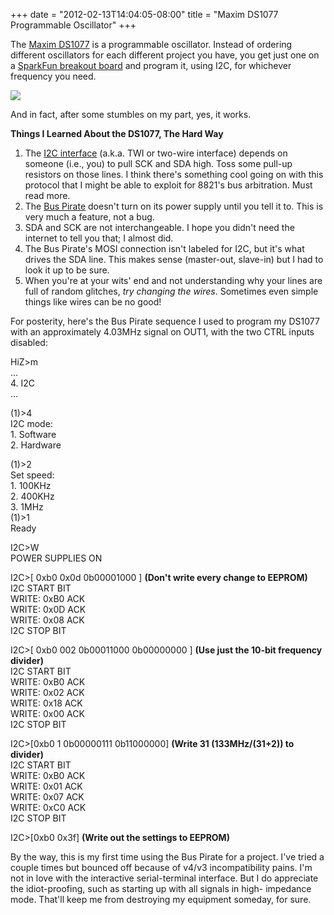 ﻿+++
date = "2012-02-13T14:04:05-08:00"
title = "Maxim DS1077 Programmable Oscillator"
+++



The [Maxim DS1077](http://www.maxim-ic.com/datasheet/index.mvp/id/3359) is a
programmable oscillator. Instead of ordering different oscillators for each
different project you have, you get just one on a [SparkFun breakout
board](http://www.sparkfun.com/products/9116) and program it, using I2C, for
whichever frequency you need.

![](http://66.media.tumblr.com/tumblr_lzbbrywayk1qjj3vh.jpg)

And in fact, after some stumbles on my part, yes, it works.

**Things I Learned About the DS1077, The Hard Way**

  1. The [I2C interface](http://en.wikipedia.org/wiki/I%C2%B2C) (a.k.a. TWI or two-wire interface) depends on someone (i.e., you) to pull SCK and SDA high. Toss some pull-up resistors on those lines. I think there's something cool going on with this protocol that I might be able to exploit for 8821's bus arbitration. Must read more.
  2. The [Bus Pirate](http://dangerousprototypes.com/bus-pirate-manual/) doesn't turn on its power supply until you tell it to. This is very much a feature, not a bug.
  3. SDA and SCK are not interchangeable. I hope you didn't need the internet to tell you that; I almost did.
  4. The Bus Pirate's MOSI connection isn't labeled for I2C, but it's what drives the SDA line. This makes sense (master-out, slave-in) but I had to look it up to be sure.
  5. When you're at your wits' end and not understanding why your lines are full of random glitches, _try changing the wires_. Sometimes even simple things like wires can be no good!

For posterity, here's the Bus Pirate sequence I used to program my DS1077 with
an approximately 4.03MHz signal on OUT1, with the two CTRL inputs disabled:

HiZ&gt;m  
…  
4\. I2C  
…  
  
(1)&gt;4  
I2C mode:  
1\. Software  
2\. Hardware  
  
(1)&gt;2  
Set speed:  
1\. 100KHz  
2\. 400KHz  
3\. 1MHz  
(1)&gt;1  
Ready  
  
I2C&gt;W  
POWER SUPPLIES ON  
  
I2C&gt;[ 0xb0 0x0d 0b00001000 ] **(Don't write every change to EEPROM)**  
I2C START BIT  
WRITE: 0xB0 ACK  
WRITE: 0x0D ACK  
WRITE: 0x08 ACK  
I2C STOP BIT  
  
I2C&gt;[ 0xb0 002 0b00011000 0b00000000 ] **(Use just the 10-bit frequency
divider)**  
I2C START BIT  
WRITE: 0xB0 ACK  
WRITE: 0x02 ACK  
WRITE: 0x18 ACK  
WRITE: 0x00 ACK  
I2C STOP BIT  
  
I2C&gt;[0xb0 1 0b00000111 0b11000000] **(Write 31 (133MHz/(31+2)) to
divider)**  
I2C START BIT  
WRITE: 0xB0 ACK  
WRITE: 0x01 ACK  
WRITE: 0x07 ACK  
WRITE: 0xC0 ACK  
I2C STOP BIT  
  
I2C&gt;[0xb0 0x3f] **(Write out the settings to EEPROM)**

By the way, this is my first time using the Bus Pirate for a project. I've
tried a couple times but bounced off because of v4/v3 incompatibility pains.
I'm not in love with the interactive serial-terminal interface. But I do
appreciate the idiot-proofing, such as starting up with all signals in high-
impedance mode. That'll keep me from destroying my equipment someday, for
sure.

